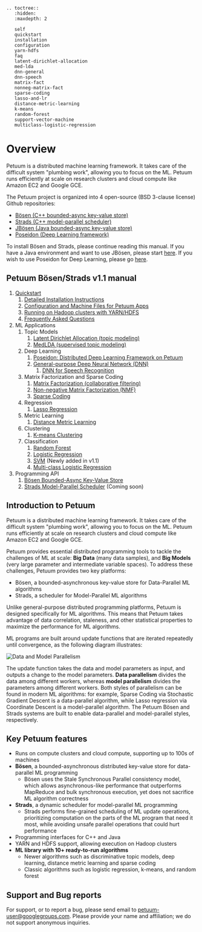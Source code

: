 ```eval_rst
.. toctree::
   :hidden:
   :maxdepth: 2
   
   self
   quickstart
   installation
   configuration
   yarn-hdfs
   faq
   latent-dirichlet-allocation
   med-lda
   dnn-general
   dnn-speech
   matrix-fact
   nonneg-matrix-fact
   sparse-coding
   lasso-and-lr
   distance-metric-learning
   k-means
   random-forest
   support-vector-machine
   multiclass-logistic-regression
```

# Overview

Petuum is a distributed machine learning framework. It takes care of the difficult system "plumbing work", allowing you to focus on the ML. Petuum runs efficiently at scale on research clusters and cloud compute like Amazon EC2 and Google GCE.

The Petuum project is organized into 4 open-source (BSD 3-clause license) Github repositories:
* [Bösen (C++ bounded-async key-value store)](https://github.com/petuum/bosen)
* [Strads (C++ model-parallel scheduler)](https://github.com/petuum/strads)
* [JBösen (Java bounded-async key-value store)](https://github.com/petuum/jbosen)
* [Poseidon (Deep Learning framework)](https://github.com/petuum/poseidon)

To install Bösen and Strads, please continue reading this manual. If you have a Java environment and want to use JBösen, please start [here](https://github.com/petuum/jbosen/wiki). If you wish to use Poseidon for Deep Learning, please go [here](https://github.com/petuum/poseidon/wiki).

## Petuum Bösen/Strads v1.1 manual

1. [Quickstart](quickstart.md)
    1. [Detailed Installation Instructions](installation.md)
    1. [Configuration and Machine Files for Petuum Apps](configuration.md)
    1. [Running on Hadoop clusters with YARN/HDFS](yarn-hdfs.md)
    1. [Frequently Asked Questions](faq.md)
1. ML Applications
    1. Topic Models
        1. [Latent Dirichlet Allocation (topic modeling)](latent-dirichlet-allocation.md)
        1. [MedLDA (supervised topic modeling)](med-lda.md)
    1. Deep Learning
        1. [Poseidon: Distributed Deep Learning Framework on Petuum](https://github.com/petuum/poseidon/wiki)
        1. [General-purpose Deep Neural Network (DNN)](dnn-general.md)
            1. [DNN for Speech Recognition](dnn-speech.md)
    1. Matrix Factorization and Sparse Coding
        1. [Matrix Factorization (collaborative filtering)](matrix-fact.md)
        1. [Non-negative Matrix Factorization (NMF)](nonneg-matrix-fact.md)
        1. [Sparse Coding](sparse-coding.md)
    1. Regression
        1. [Lasso Regression](lasso-and-lr.md)
    1. Metric Learning
        1. [Distance Metric Learning](distance-metric-learning.md)
    1. Clustering
        1. [K-means Clustering](k-means.md)
    1. Classification
        1. [Random Forest](random-forest.md)
        1. [Logistic Regression](lasso-and-lr.md)
        1. [SVM](support-vector-machine.md) (Newly added in v1.1)
        1. [Multi-class Logistic Regression](multiclass-logistic-regression.md)
1. Programming API
    1. [Bösen Bounded-Async Key-Value Store](Bosen-Bounded-Async-Key-Value-Store)
    1. [Strads Model-Parallel Scheduler](STRADS-Model-Parallel-Scheduler) (Coming soon)

## Introduction to Petuum

Petuum is a distributed machine learning framework. It takes care of the difficult system "plumbing work", allowing you to focus on the ML. Petuum runs efficiently at scale on research clusters and cloud compute like Amazon EC2 and Google GCE.

Petuum provides essential distributed programming tools to tackle the challenges of ML at scale: **Big Data** (many data samples), and **Big Models** (very large parameter and intermediate variable spaces). To address these challenges, Petuum provides two key platforms:

* Bösen, a bounded-asynchronous key-value store for Data-Parallel ML algorithms
* Strads, a scheduler for Model-Parallel ML algorithms

Unlike general-purpose distributed programming platforms, Petuum is designed specifically for ML algorithms. This means that Petuum takes advantage of data correlation, staleness, and other statistical properties to maximize the performance for ML algorithms.

ML programs are built around update functions that are iterated repeatedly until convergence, as the following diagram illustrates:

![Data and Model Parallelism](http://petuum.org/images/data_model_parallelism.png)

The update function takes the data and model parameters as input, and outputs a change to the model parameters. **Data parallelism** divides the data among different workers, whereas **model parallelism** divides the parameters among different workers. Both styles of parallelism can be found in modern ML algorithms: for example, Sparse Coding via Stochastic Gradient Descent is a data-parallel algorithm, while Lasso regression via Coordinate Descent is a model-parallel algorithm. The Petuum Bösen and Strads systems are built to enable data-parallel and model-parallel styles, respectively.

## Key Petuum features

* Runs on compute clusters and cloud compute, supporting up to 100s of machines
* **Bösen**, a bounded-asynchronous distributed key-value store for data-parallel ML programming
  * Bösen uses the Stale Synchronous Parallel consistency model, which allows asynchronous-like performance that outperforms MapReduce and bulk synchronous execution, yet does not sacrifice ML algorithm correctness
* **Strads**, a dynamic scheduler for model-parallel ML programming
  * Strads performs fine-grained scheduling of ML update operations, prioritizing computation on the parts of the ML program that need it most, while avoiding unsafe parallel operations that could hurt performance
* Programming interfaces for C++ and Java
* YARN and HDFS support, allowing execution on Hadoop clusters
* **ML library with 10+ ready-to-run algorithms**
  * Newer algorithms such as discriminative topic models, deep learning, distance metric learning and sparse coding
  * Classic algorithms such as logistic regression, k-means, and random forest

## Support and Bug reports

For support, or to report a bug, please send email to petuum-user@googlegroups.com. Please provide your name and affiliation; we do not support anonymous inquiries.
